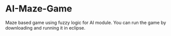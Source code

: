 # AI-Maze-Game
Maze based game using fuzzy logic for AI module. You can run the game by downloading and running it in eclipse.
